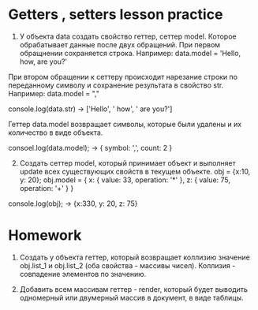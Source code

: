 # Getters , setters lesson practice
1. У объекта data создать свойство геттер, сеттер model. Которое обрабатывает данные после двух обращений.
При первом обращнении сохраняется строка. Например: data.model = 'Hello, how, are you?'

При втором обращении к сеттеру происходит нарезание строки по переданному символу и сохранение результата в свойство str. Например: data.model = ","

console.log(data.str) -> ['Hello', ' how', ' are you?']

Геттер data.model возвращает символы, которые были удалены и их количество в виде объекта.

consoel.log(data.model); -> { symbol: ',', count: 2 }

2. Создать сеттер model, который принимает объект и выполняет update всех существующих свойств в текущем объекте.
obj = {x:10, y: 20}; obj.model = { x: { value: 33, operation: '*' }, z: { value: 75, operation: '+' } }

console.log(obj); -> {x:330, y: 20, z: 75}

# Homework
1. Создать у объекта геттер, который возвращает коллизию значение obj.list_1 и obj.list_2 (оба свойства - массивы чисел). Коллизия - совпадение элементов по значению.

2. Добавить всем массивам геттер - render, который будет выводить одномерный или двумерный массив в документ, в виде таблицы.